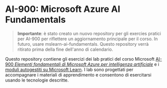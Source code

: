 # AI-900: Microsoft Azure AI Fundamentals

>**Importante**: è stato creato un nuovo repository per gli exercies pratici per AI-900 per riflettere un aggiornamento principale per il corso. In futuro, usare mslearn-ai-fundamentals[](https://github.com/MicrosoftLearning/mslearn-ai-fundamentals). Questo repository verrà ritirato prima della fine dell'anno di calendario. 

Questo repository contiene gli esercizi dei lab pratici del corso Microsoft [AI-900 *Elementi fondamentali di Microsoft Azure per intelligenza artificiale*](https://docs.microsoft.com/en-us/learn/certifications/courses/ai-900t00) e i [moduli autogestiti su Microsoft Learn](https://docs.microsoft.com/learn/certifications/azure-ai-fundamentals). I lab sono progettati per accompagnare i materiali di apprendimento e consentono di esercitarsi usando le tecnologie descritte. 

